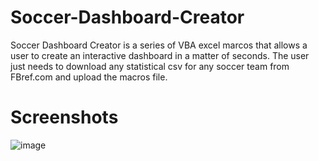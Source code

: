 # Soccer-Dashboard-Creator
Soccer Dashboard Creator is a series of VBA excel marcos that allows a user to create an interactive dashboard in a matter of seconds. The user just needs to download any statistical csv for any soccer team from FBref.com and upload the macros file.

# Screenshots
![image](https://user-images.githubusercontent.com/83434982/117749822-6928bc00-b1e0-11eb-9b3d-4f04037b13f6.png)
